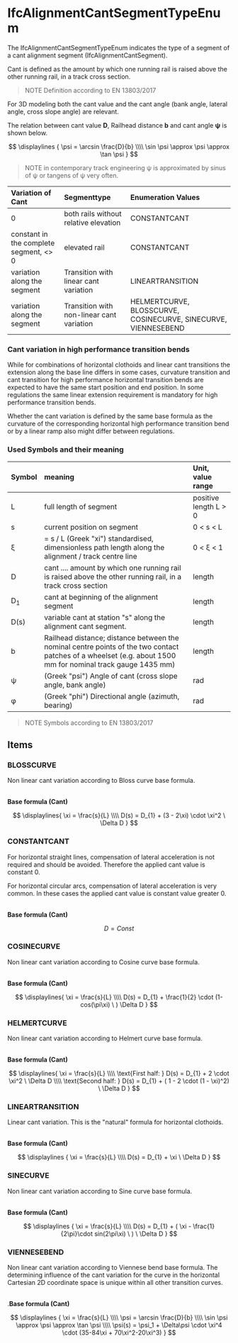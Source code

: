 # IfcAlignmentCantSegmentTypeEnum

The IfcAlignmentCantSegmentTypeEnum indicates the type of a segment of a cant alignment segment (IfcAlignmentCantSegment).

Cant is defined as the amount by which one running rail is raised above the other running rail, in a track cross section.
>NOTE Definition according to EN 13803/2017

For 3D modeling both the cant value and the cant angle (bank angle, lateral angle, cross slope angle) are relevant.

The relation between cant value **D**, Railhead distance **b** and cant angle **&psi;** is shown below.

$$ \displaylines {
\psi = \arcsin \frac{D}{b} \\\\
\sin \psi \approx \psi \approx \tan \psi
} $$

>NOTE in contemporary track engineering &psi; is approximated by sinus of &psi; or tangens of &psi; very often.



| Variation of Cant | Segmenttype | Enumeration Values |
|:----|:------------------|:----------|
| 0 | both rails without relative elevation | CONSTANTCANT |
| constant in the complete segment, <> 0 | elevated rail | CONSTANTCANT |
| variation along the segment | Transition with linear cant variation | LINEARTRANSITION |
| variation along the segment | Transition with non-linear cant variation | HELMERTCURVE, BLOSSCURVE, COSINECURVE, SINECURVE, VIENNESEBEND |

### Cant variation in high performance transition bends

While for combinations of horizontal clothoids and linear cant transitions the extension along the base line differs in some cases, curvature transition and cant transition for high performance horizontal transition bends are expected to have the same start position and end position. In some regulations the same linear extension requirement is mandatory for high performance transition bends.

Whether the cant variation is defined by the same base formula as the curvature of the corresponding horizontal high performance transition bend or by a linear ramp also might differ between regulations.




### Used Symbols and their meaning

| Symbol | meaning | Unit, value range |
|:----|:------------------|:----------|
| L | full length of segment | positive length L > 0 |
| s | current position on segment | 0 < s < L |
| &xi; | = s / L (Greek "xi") standardised, dimensionless path length along the alignment / track centre line | 0 < &xi; < 1 |
| D | cant .... amount by which one running rail is raised above the other running rail, in a track cross section | length |
| D<sub>1</sub> | cant at beginning of the alignment segment | length |
| D(s) | variable cant at station "s" along the alignment cant segment. | length |
| b | Railhead distance; distance between the nominal centre points of the two contact patches of a wheelset (e.g. about 1500 mm for nominal track gauge 1435 mm) | length |
| &psi; | (Greek "psi") Angle of cant (cross slope angle, bank angle) | rad |
| &phi; | (Greek "phi") Directional angle (azimuth, bearing) | rad |

>NOTE Symbols according to EN 13803/2017

## Items

### BLOSSCURVE
Non linear cant variation according to Bloss curve base formula. <br/><br/>


**Base formula (Cant)**

$$ \displaylines{
\xi = \frac{s}{L} \\\\
D(s) = D_{1} + (3 - 2\xi) \cdot \xi^2 \ \Delta D
} $$

### CONSTANTCANT
For horizontal straight lines, compensation of lateral acceleration is not required and should be avoided. Therefore the applied cant value is constant 0.

For horizontal circular arcs, compensation of lateral acceleration is very common. In these cases the applied cant value is constant value greater 0.
 <br/><br/>

**Base formula (Cant)**

$$ D=Const $$

### COSINECURVE
Non linear cant variation according to Cosine curve base formula. <br/><br/>

**Base formula (Cant)**

$$ \displaylines{
\xi = \frac{s}{L} \\\\
D(s) = D_{1} + \frac{1}{2} \cdot (1- cos(\pi\xi) \ ) \Delta D
} $$

### HELMERTCURVE
Non linear cant variation according to Helmert curve base formula. <br/><br/>

**Base formula (Cant)**

$$ \displaylines{
\xi = \frac{s}{L} \\\\
\text{First half: } D(s) = D_{1} + 2 \cdot \xi^2 \ \Delta D \\\\
\text{Second half: } D(s) = D_{1} + ( 1 - 2 \cdot (1 - \xi)^2) \ \Delta D
} $$

### LINEARTRANSITION
Linear cant variation. This is the "natural" formula for horizontal clothoids. <br/><br/>

**Base formula (Cant)**

$$ \displaylines {
\xi = \frac{s}{L} \\\\
D(s) = D_{1} + \xi \ \Delta D
} $$

### SINECURVE
Non linear cant variation according to Sine curve base formula. <br/><br/>

**Base formula (Cant)**

$$ \displaylines {
\xi = \frac{s}{L} \\\\
D(s) = D_{1} + ( \xi - \frac{1}{2\pi}\cdot sin(2\pi\xi) \ ) \ \Delta D
} $$

### VIENNESEBEND
Non linear cant variation according to Viennese bend base formula. The determining influence of the cant variation for the curve in the horizontal Cartesian 2D coordinate space is unique within all other transition curves. <br/><br/>

.**Base formula (Cant)**

$$ \displaylines {
\xi = \frac{s}{L} \\\\
\psi = \arcsin \frac{D}{b} \\\\
\sin \psi \approx \psi \approx \tan \psi \\\\
\psi(s) = \psi_1 + \Delta\psi \cdot \xi^4 \cdot (35-84\xi + 70\xi^2-20\xi^3)
} $$
